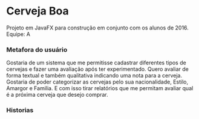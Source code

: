 # Cerveja Boa
Projeto em JavaFX para construção em conjunto com os alunos de 2016.
Equipe: A

<h3> Metafora do usuário </h3>

Gostaria de um sistema que me permitisse cadastrar diferentes tipos de cervejas e fazer uma avaliação após ter experimentado. Quero avaliar de forma textual e também qualitativa indicando uma nota para a cerveja. Gostaria de poder categorizar as cervejas pelo sua nacionalidade, Estilo, Amargor e Familia. E com isso tirar relatórios que me permitam avaliar qual é a próxima cerveja que desejo comprar.

<h3> Historias </h3>

